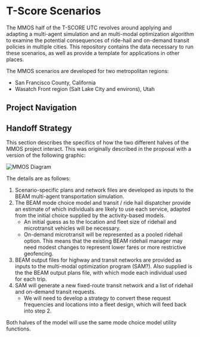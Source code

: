 # T-Score Scenarios
The MMOS half of the T-SCORE UTC revolves around applying and adapting a multi-agent 
simulation and an multi-modal optimization algorithm to examine the potential 
consequences of ride-hail and on-demand transit policies in multiple cities. This
repository contains the data necessary to run these scenarios, as well as 
provide a template for applications in other places.

The MMOS scenarios are developed for two metropolitan regions:

  - San Francisco County, California
  - Wasatch Front region (Salt Lake City and environs), Utah


## Project Navigation


## Handoff Strategy
This section describes the specifics of how the two different halves of the MMOS 
project interact. This was originally described in the proposal with a version of
the following graphic:

![MMOS Diagram](https://i.imgur.com/bF8vrpm.png)

The details are as follows:

  1. Scenario-specific plans and network files are developed as inputs to 
     the BEAM multi-agent transportation simulation. 
  2. The BEAM mode choice model
     and transit / ride hail dispatcher provide an estimate of which individuals
     are likely to use each service, adapted from the initial choice supplied by 
     the activity-based models.
        - An initial guess as to the location and fleet size of ridehail and 
          microtransit vehicles will be necessary.
        - On-demand microtransit will be represented as a pooled ridehail option. 
          This means that the existing BEAM ridehail manager may need modest changes to represent
          lower fares or more restrictive geofencing.
  3. BEAM output files for highway and transit networks are provided as inputs to the 
     multi-modal optimization program (SAM?). Also supplied is the
     the BEAM output plans file, with which mode each individual used for each trip.
  4. SAM will generate a new fixed-route transit network and a list of ridehail and on-demand
     transit requests.
        - We will need to develop a strategy to convert these request frequencies and 
          locations into a fleet design, which will feed back into step 2.
          
Both halves of the model will use the same mode choice model utility functions.
